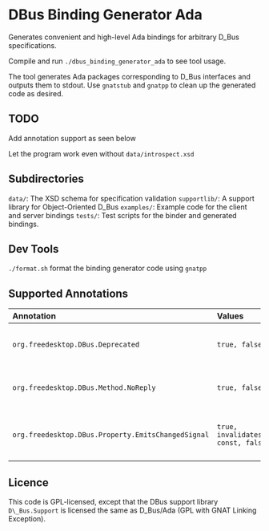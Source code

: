 DBus Binding Generator Ada
==========================
Generates convenient and high-level Ada bindings for arbitrary D\_Bus specifications.

Compile and run `./dbus_binding_generator_ada` to see tool usage.

The tool generates Ada packages corresponding to D\_Bus interfaces and outputs them to stdout.
Use `gnatstub` and `gnatpp` to clean up the generated code as desired.

TODO
----
Add annotation support as seen below

Let the program work even without `data/introspect.xsd`

Subdirectories
--------------
`data/`: The XSD schema for specification validation
`supportlib/`: A support library for Object-Oriented D\_Bus
`examples/`: Example code for the client and server bindings
`tests/`: Test scripts for the binder and generated bindings.

Dev Tools
---------
`./format.sh` format the binding generator code using `gnatpp`

Supported Annotations
---------------------
| Annotation                                         | Values                            | Meaning                                                                      |
| :------------------------------------------------- | :-------------------------------- | :--------------------------------------------------------------------------- |
| `org.freedesktop.DBus.Deprecated`                  | `true, false`                     | Emits `pragma Obsolescent` for the entity in question.                       |
| `org.freedesktop.DBus.Method.NoReply`              | `true, false`                     | Suppresses producing or waiting for a reply for a method call.               |
| `org.freedesktop.DBus.Property.EmitsChangedSignal` | `true, invalidates, const, false` | Controls whether `PropertiesChanged` is emitted when a property is modified. |

Licence
-------
This code is GPL-licensed, except that the DBus support library `D\_Bus.Support` is licensed the same as D\_Bus/Ada (GPL with GNAT Linking Exception).
